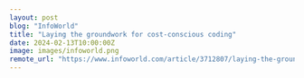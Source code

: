```yaml
---
layout: post
blog: "InfoWorld"
title: "Laying the groundwork for cost-conscious coding"
date: 2024-02-13T10:00:00Z
image: images/infoworld.png
remote_url: "https://www.infoworld.com/article/3712807/laying-the-groundwork-for-cost-conscious-coding.html#tk.rss_applicationdevelopment"
---
```

